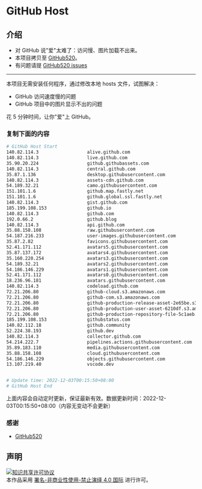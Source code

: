 # GitHub Host
## 介绍
- 对 GitHub 说"爱"太难了：访问慢、图片加载不出来。
- 本项目拷贝至 [GitHub520](https://github.com/521xueweihan/GitHub520)。
- 有问题请提 [GitHub520 issues](https://github.com/521xueweihan/GitHub520/issues/new)

---

本项目无需安装任何程序，通过修改本地 hosts 文件，试图解决：
- GitHub 访问速度慢的问题
- GitHub 项目中的图片显示不出的问题

花 5 分钟时间，让你"爱"上 GitHub。

### 复制下面的内容
```bash
# GitHub Host Start
140.82.114.3                  alive.github.com
140.82.114.3                  live.github.com
35.90.20.224                  github.githubassets.com
140.82.114.3                  central.github.com
35.87.1.136                   desktop.githubusercontent.com
140.82.114.3                  assets-cdn.github.com
54.189.32.21                  camo.githubusercontent.com
151.101.1.6                   github.map.fastly.net
151.101.1.6                   github.global.ssl.fastly.net
140.82.114.3                  gist.github.com
185.199.108.153               github.io
140.82.114.3                  github.com
192.0.66.2                    github.blog
140.82.114.3                  api.github.com
35.88.158.108                 raw.githubusercontent.com
54.187.216.233                user-images.githubusercontent.com
35.87.2.82                    favicons.githubusercontent.com
52.41.171.112                 avatars5.githubusercontent.com
35.87.137.172                 avatars4.githubusercontent.com
35.160.220.254                avatars3.githubusercontent.com
54.189.32.21                  avatars2.githubusercontent.com
54.186.146.229                avatars1.githubusercontent.com
52.41.171.112                 avatars0.githubusercontent.com
18.236.96.181                 avatars.githubusercontent.com
140.82.114.3                  codeload.github.com
72.21.206.80                  github-cloud.s3.amazonaws.com
72.21.206.80                  github-com.s3.amazonaws.com
72.21.206.80                  github-production-release-asset-2e65be.s3.amazonaws.com
72.21.206.80                  github-production-user-asset-6210df.s3.amazonaws.com
72.21.206.80                  github-production-repository-file-5c1aeb.s3.amazonaws.com
185.199.108.153               githubstatus.com
140.82.112.18                 github.community
52.224.38.193                 github.dev
140.82.114.3                  collector.github.com
54.214.222.7                  pipelines.actions.githubusercontent.com
35.89.183.110                 media.githubusercontent.com
35.88.158.108                 cloud.githubusercontent.com
54.186.146.229                objects.githubusercontent.com
13.107.219.40                 vscode.dev


# Update time: 2022-12-03T00:15:50+08:00
# GitHub Host End

```
上面内容会自动定时更新，保证最新有效。数据更新时间：2022-12-03T00:15:50+08:00（内容无变动不会更新）

### 感谢

- [GitHub520](https://github.com/521xueweihan/GitHub520)

## 声明
<a rel="license" href="https://creativecommons.org/licenses/by-nc-nd/4.0/deed.zh"><img alt="知识共享许可协议" style="border-width: 0" src="https://licensebuttons.net/l/by-nc-nd/4.0/88x31.png"></a><br>本作品采用 <a rel="license" href="https://creativecommons.org/licenses/by-nc-nd/4.0/deed.zh">署名-非商业性使用-禁止演绎 4.0 国际</a> 进行许可。